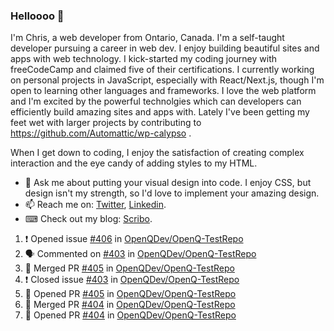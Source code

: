 ### Helloooo 👋

I'm Chris, a web developer from Ontario, Canada. I'm a self-taught developer pursuing a career in web dev. I enjoy building beautiful sites and apps with web technology.
I kick-started my coding journey with freeCodeCamp and claimed five of their certifications.  I currently working on personal projects in JavaScript, especially with React/Next.js, though I'm open to learning other languages and frameworks. I love the web platform and I'm excited by the powerful technolgies which can developers can efficiently build amazing sites and apps with. Lately I've been getting my feet wet with larger projects by contributing to https://github.com/Automattic/wp-calypso .

When I get down to coding, I enjoy the satisfaction of creating complex interaction and the eye candy of adding styles to my HTML. 

- 💬 Ask me about putting your visual design into code. I enjoy CSS, but design isn't my strength, so I'd love to implement your amazing design.
- 📫 Reach me on: [Twitter](https://twitter.com/Christo28120856), [Linkedin](https://www.linkedin.com/in/christopher-stevers-07b9a5204/).
- ⌨ Check out my blog: [Scribo](https://christopherstevers.cf).
<!--
**Christopher-Stevers/Christopher-Stevers** is a ✨ _special_ ✨ repository because its `README.md` (this file) appears on your GitHub profile.

Here are some ideas to get you started:

- 🔭 I’m currently working on ...
- 🌱 I’m currently learning ...
- 👯 I’m looking to collaborate on ...
- 🤔 I’m looking for help with ...
- 😄 Pronouns: ...
- ⚡ Fun fact: ...
-->

<!--START_SECTION:activity-->
1. ❗️ Opened issue [#406](https://github.com/OpenQDev/OpenQ-TestRepo/issues/406) in [OpenQDev/OpenQ-TestRepo](https://github.com/OpenQDev/OpenQ-TestRepo)
2. 🗣 Commented on [#403](https://github.com/OpenQDev/OpenQ-TestRepo/issues/403) in [OpenQDev/OpenQ-TestRepo](https://github.com/OpenQDev/OpenQ-TestRepo)
3. 🎉 Merged PR [#405](https://github.com/OpenQDev/OpenQ-TestRepo/pull/405) in [OpenQDev/OpenQ-TestRepo](https://github.com/OpenQDev/OpenQ-TestRepo)
4. ❗️ Closed issue [#403](https://github.com/OpenQDev/OpenQ-TestRepo/issues/403) in [OpenQDev/OpenQ-TestRepo](https://github.com/OpenQDev/OpenQ-TestRepo)
5. 💪 Opened PR [#405](https://github.com/OpenQDev/OpenQ-TestRepo/pull/405) in [OpenQDev/OpenQ-TestRepo](https://github.com/OpenQDev/OpenQ-TestRepo)
6. 🎉 Merged PR [#404](https://github.com/OpenQDev/OpenQ-TestRepo/pull/404) in [OpenQDev/OpenQ-TestRepo](https://github.com/OpenQDev/OpenQ-TestRepo)
7. 💪 Opened PR [#404](https://github.com/OpenQDev/OpenQ-TestRepo/pull/404) in [OpenQDev/OpenQ-TestRepo](https://github.com/OpenQDev/OpenQ-TestRepo)
<!--END_SECTION:activity-->

